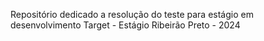 Repositório dedicado a resolução do teste para estágio em desenvolvimento Target - Estágio Ribeirão Preto - 2024

